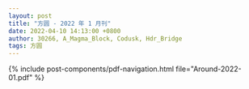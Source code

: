 ```yaml
---
layout: post
title: "方圆 - 2022 年 1 月刊"
date: 2022-04-10 14:13:00 +0800
author: 30266, A_Magma_Block, Codusk, Hdr_Bridge
tags: 方圆
---
```


{% include post-components/pdf-navigation.html file="Around-2022-01.pdf" %}